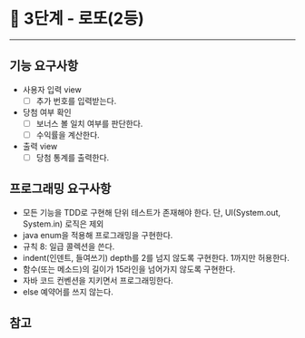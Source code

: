 # 🚀 3단계 - 로또(2등)
------------

## 기능 요구사항

* 사용자 입력 view
    * [ ] 추가 번호를 입력받는다.

* 당첨 여부 확인
    * [ ] 보너스 볼 일치 여부를 판단한다.
    * [ ] 수익률을 계산한다.

* 출력 view
    * [ ] 당첨 통계를 출력한다.

## 프로그래밍 요구사항

* 모든 기능을 TDD로 구현해 단위 테스트가 존재해야 한다.
  단, UI(System.out, System.in) 로직은 제외
* java enum을 적용해 프로그래밍을 구현한다.
* 규칙 8: 일급 콜렉션을 쓴다.
* indent(인덴트, 들여쓰기) depth를 2를 넘지 않도록 구현한다.
  1까지만 허용한다.
* 함수(또는 메소드)의 길이가 15라인을 넘어가지 않도록 구현한다.
* 자바 코드 컨벤션을 지키면서 프로그래밍한다.
* else 예약어를 쓰지 않는다.

## 참고

